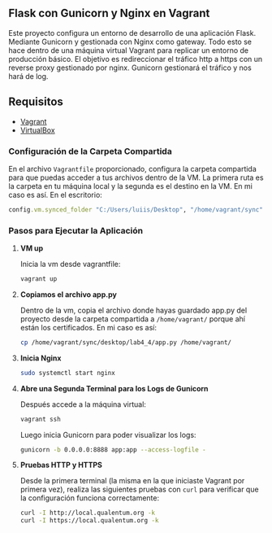 ## Flask con Gunicorn y Nginx en Vagrant

Este proyecto configura un entorno de desarrollo de una aplicación Flask. Mediante Gunicorn y gestionada con Nginx como gateway. Todo esto se hace dentro de una máquina virtual Vagrant para replicar un entorno de producción básico. El objetivo es redireccionar el tráfico http a https con un reverse proxy gestionado por nginx. Gunicorn gestionará el tráfico y nos hará de log.

## Requisitos

- [Vagrant](https://www.vagrantup.com/)
- [VirtualBox](https://www.virtualbox.org/)

### Configuración de la Carpeta Compartida

En el archivo `Vagrantfile` proporcionado, configura la carpeta compartida para que puedas acceder a tus archivos dentro de la VM. La primera ruta es la carpeta en tu máquina local y la segunda es el destino en la VM. En mi caso es así. En el escritorio:

```ruby
config.vm.synced_folder "C:/Users/luiis/Desktop", "/home/vagrant/sync"
```

### Pasos para Ejecutar la Aplicación

1. **VM up**
   
   Inicia la vm desde vagrantfile:
   ```sh
   vagrant up
   ```

2. **Copiamos el archivo app.py**
   
   Dentro de la vm, copia el archivo donde hayas guardado app.py del proyecto desde la carpeta compartida a `/home/vagrant/` porque ahí están los certificados. En mi caso es así:
   ```sh
   cp /home/vagrant/sync/desktop/lab4_4/app.py /home/vagrant/
   ```

3. **Inicia Nginx**
   
   ```sh
   sudo systemctl start nginx
   ```

4. **Abre una Segunda Terminal para los Logs de Gunicorn**
   
   Después accede a la máquina virtual:
   ```sh
   vagrant ssh
   ```
   Luego inicia Gunicorn para poder visualizar los logs:
   ```sh
   gunicorn -b 0.0.0.0:8888 app:app --access-logfile -
   ```

5. **Pruebas HTTP y HTTPS**
   
   Desde la primera terminal (la misma en la que iniciaste Vagrant por primera vez), realiza las siguientes pruebas con `curl` para verificar que la configuración funciona correctamente:
   
   ```sh
   curl -I http://local.qualentum.org -k
   curl -I https://local.qualentum.org -k
   ```
